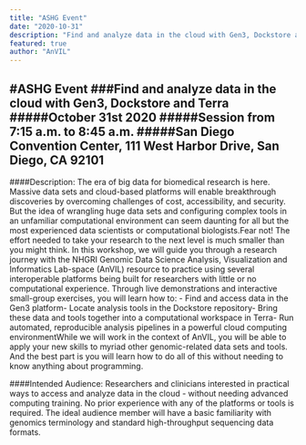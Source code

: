 ```yaml
---
title: "ASHG Event"
date: "2020-10-31"
description: "Find and analyze data in the cloud with Gen3, Dockstore and Terra."
featured: true
author: "AnVIL"
---
```


#ASHG Event
###Find and analyze data in the cloud with Gen3, Dockstore and Terra
#####October 31st 2020
#####Session from 7:15 a.m. to 8:45 a.m.
#####San Diego Convention Center, 111 West Harbor Drive, San Diego, CA 92101
---

####Description:
The era of big data for biomedical research is here. Massive data sets and cloud-based platforms will enable breakthrough discoveries by overcoming challenges of cost, accessibility, and security. But the idea of wrangling huge data sets and configuring complex tools in an unfamiliar computational environment can seem daunting for all but the most experienced data scientists or computational biologists.Fear not! The effort needed to take your research to the next level is much smaller than you might think. In this workshop, we will guide you through a research journey with the NHGRI Genomic Data Science Analysis, Visualization and Informatics Lab-space (AnVIL) resource to practice using several interoperable platforms being built for researchers with little or no computational experience. Through live demonstrations and interactive small-group exercises, you will learn how to: - Find and access data in the Gen3 platform- Locate analysis tools in the Dockstore repository- Bring these data and tools together into a computational workspace in Terra- Run automated, reproducible analysis pipelines in a powerful cloud computing environmentWhile we will work in the context of AnVIL, you will be able to apply your new skills to myriad other genomic-related data sets and tools. And the best part is you will learn how to do all of this without needing to know anything about programming.

####Intended Audience:
Researchers and clinicians interested in practical ways to access and analyze data in the cloud - without needing advanced computing training. No prior experience with any of the platforms or tools is required. The ideal audience member will have a basic familiarity with genomics terminology and standard high-throughput sequencing data formats.
